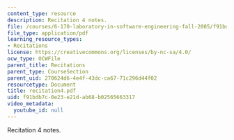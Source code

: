 ```yaml
---
content_type: resource
description: Recitation 4 notes.
file: /courses/6-170-laboratory-in-software-engineering-fall-2005/f91bdb7c0e23e21dab68b02565663317_recitation4.pdf
file_type: application/pdf
learning_resource_types:
- Recitations
license: https://creativecommons.org/licenses/by-nc-sa/4.0/
ocw_type: OCWFile
parent_title: Recitations
parent_type: CourseSection
parent_uid: 270624d6-4e4f-43dc-ca67-71c296d44f02
resourcetype: Document
title: recitation4.pdf
uid: f91bdb7c-0e23-e21d-ab68-b02565663317
video_metadata:
  youtube_id: null
---
```

Recitation 4 notes.
